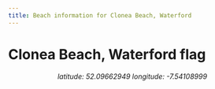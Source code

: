 ```yaml
---
title: Beach information for Clonea Beach, Waterford
---
```

# Clonea Beach, Waterford <span class="material-icons" color="blue">flag</span>

<div align="center"><i>latitude: 52.09662949 longitude: -7.54108999</i></div>